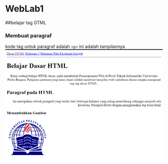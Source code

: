 # WebLab1
##belajar tag GTML

### Membuat paragraf
kode tag untuk paragraf adalah `<p>`
ini adalah tampilannya
![gambar](gambar/ss1.PNG)

###
